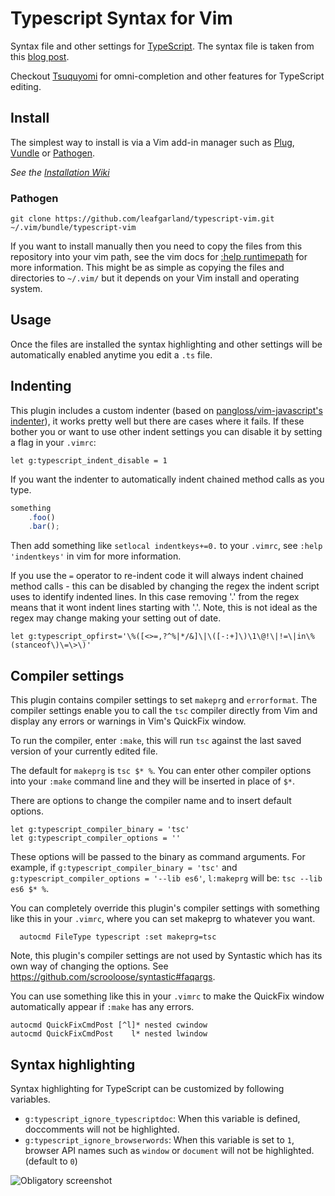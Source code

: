Typescript Syntax for Vim
=========================

Syntax file and other settings for [TypeScript](http://typescriptlang.org). The
syntax file is taken from this [blog
post](http://blogs.msdn.com/b/interoperability/archive/2012/10/01/sublime-text-vi-emacs-typescript-enabled.aspx).

Checkout [Tsuquyomi](https://github.com/Quramy/tsuquyomi) for omni-completion
and other features for TypeScript editing.

Install
-------

The simplest way to install is via a Vim add-in manager such as
[Plug](https://github.com/junegunn/vim-plug),
[Vundle](https://github.com/gmarik/vundle) or
[Pathogen](https://github.com/tpope/vim-pathogen/).

_See the [Installation Wiki](https://github.com/leafgarland/typescript-vim/wiki/Installation)_

### Pathogen

```
git clone https://github.com/leafgarland/typescript-vim.git ~/.vim/bundle/typescript-vim
```

If you want to install manually then you need to copy the files from this
repository into your vim path, see the vim docs for [:help
runtimepath](http://vimdoc.sourceforge.net/htmldoc/options.html#'runtimepath')
for more information. This might be as simple as copying the files and
directories to `~/.vim/` but it depends on your Vim install and operating
system.

Usage
-----

Once the files are installed the syntax highlighting and other settings will be
automatically enabled anytime you edit a `.ts` file.

Indenting
---------

This plugin includes a custom indenter (based on [pangloss/vim-javascript's
indenter](https://github.com/pangloss/vim-javascript/blob/master/indent/javascript.vim)),
it works pretty well but there are cases where it fails. If these bother you or
want to use other indent settings you can disable it by setting a flag in your
`.vimrc`:

```vim
let g:typescript_indent_disable = 1
```

If you want the indenter to automatically indent chained method calls as you type.

```typescript
something
    .foo()
    .bar();
```

Then add something like `setlocal indentkeys+=0.` to your `.vimrc`, see `:help
'indentkeys'` in vim for more information.

If you use the `=` operator to re-indent code it will always indent
chained method calls - this can be disabled by changing the regex the
indent script uses to identify indented lines. In this case removing '.'
from the regex means that it wont indent lines starting with '.'. Note,
this is not ideal as the regex may change making your setting out of date.

```vim
let g:typescript_opfirst='\%([<>=,?^%|*/&]\|\([-:+]\)\1\@!\|!=\|in\%(stanceof\)\=\>\)'
```

Compiler settings
-----------------

This plugin contains compiler settings to set `makeprg` and `errorformat`. 
The compiler settings enable you to call the `tsc` compiler directly from Vim
and display any errors or warnings in Vim's QuickFix window. 

To run the compiler, enter `:make`, this will run `tsc` against the last saved
version of your currently edited file.

The default for `makeprg` is `tsc $* %`. You can enter other compiler options into your `:make`
command line and they will be inserted in place of `$*`.

There are options to change the compiler name and to insert default options.

```vim
let g:typescript_compiler_binary = 'tsc'
let g:typescript_compiler_options = ''
```

These options will be passed to the binary as command arguments. For example,
if `g:typescript_compiler_binary = 'tsc'` and `g:typescript_compiler_options = '--lib es6'`,
`l:makeprg` will be: `tsc --lib es6 $* %`.

You can completely override this plugin's compiler settings with something like
this in your `.vimrc`, where you can set makeprg to whatever you want.

```vim
  autocmd FileType typescript :set makeprg=tsc
```

Note, this plugin's compiler settings are not used by Syntastic which has its own
way of changing the options. See https://github.com/scrooloose/syntastic#faqargs.

You can use something like this in your `.vimrc` to make the QuickFix
window automatically appear if `:make` has any errors.

```vim
autocmd QuickFixCmdPost [^l]* nested cwindow
autocmd QuickFixCmdPost    l* nested lwindow
```

Syntax highlighting
-------------------

Syntax highlighting for TypeScript can be customized by following variables.

- `g:typescript_ignore_typescriptdoc`: When this variable is defined, doccomments will not be
  highlighted.
- `g:typescript_ignore_browserwords`: When this variable is set to `1`, browser API names such as
  `window` or `document` will not be highlighted. (default to `0`)

![Obligatory screenshot](https://raw.github.com/leafgarland/typescript-vim/master/vimshot01.png)

